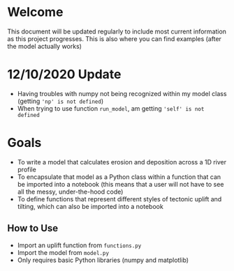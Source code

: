 # Welcome

This document will be updated regularly to include most current information as this project progresses. This is also where you can find examples (after the model actually works)

# 12/10/2020 Update
- Having troubles with numpy not being recognized within my model class (getting `'np' is not defined`)
- When trying to use function `run_model`, am getting `'self' is not defined`

# Goals
- To write a model that calculates erosion and deposition across a 1D river profile
- To encapsulate that model as a Python class within a function that can be imported into a notebook (this means that a user will not have to see all the messy, under-the-hood code)
- To define functions that represent different styles of tectonic uplift and tilting, which can also be imported into a notebook

## How to Use
- Import an uplift function from `functions.py`
- Import the model from `model.py`
- Only requires basic Python libraries (numpy and matplotlib)
